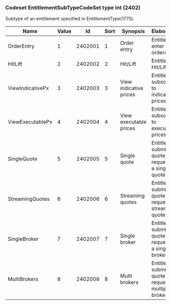 ### Codeset EntitlementSubTypeCodeSet type int (2402)

Subtype of an entitlement specified in EntitlementType(1775).

| Name             | Value | Id      | Sort | Synopsis               | Elaboration                                          |
|------------------|-------|---------|------|------------------------|------------------------------------------------------|
| OrderEntry       | 1     | 2402001 | 1    | Order entry            | Entitle to enter new orders                          |
| HItLift          | 2     | 2402002 | 2    | Hit/Lift               | Entitle to Hit/Lift                                  |
| ViewIndicativePx | 3     | 2402003 | 3    | View indicative prices | Entitle to subscribe to indicative prices            |
| ViewExecutablePx | 4     | 2402004 | 4    | View executable prices | Entitle to subscribe to executable prices            |
| SingleQuote      | 5     | 2402005 | 5    | Single quote           | Entitle to submit quote request for a single quote   |
| StreamingQuotes  | 6     | 2402006 | 6    | Streaming quotes       | Entitle to submit quote request for streaming quotes |
| SingleBroker     | 7     | 2402007 | 7    | Single broker          | Entitle to submit quote request for a single broker  |
| MultiBrokers     | 8     | 2402008 | 8    | Multi brokers          | Entitle to submit quote request for multiple brokers |

